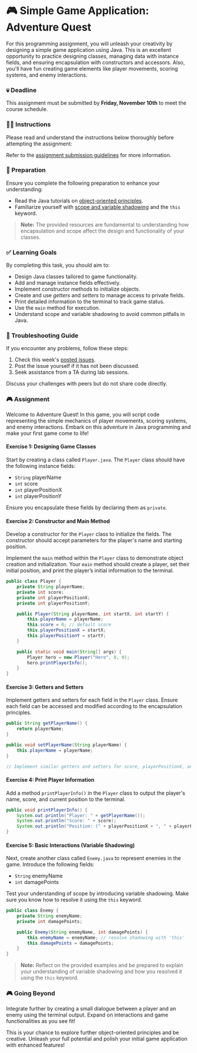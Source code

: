 # 🎮 Simple Game Application: Adventure Quest

For this programming assignment, you will unleash your creativity by designing a simple game application using Java. This is an excellent opportunity to practice designing classes, managing data with instance fields, and ensuring encapsulation with constructors and accessors. Also, you'll have fun creating game elements like player movements, scoring systems, and enemy interactions.

### 💀 Deadline

This assignment must be submitted by **Friday, November 10th** to meet the course schedule.

### 👩‍🏫 Instructions

Please read and understand the instructions below thoroughly before attempting the assignment:

Refer to the [assignment submission guidelines](https://your-institute.edu/assignments) for more information.

### 📝 Preparation

Ensure you complete the following preparation to enhance your understanding:

- Read the Java tutorials on [object-oriented principles](https://docs.oracle.com/javase/tutorial/java/javaOO/index.html).
- Familiarize yourself with [scope and variable shadowing](https://www.geeksforgeeks.org/variable-shadowing-in-java/) and the `this` keyword.
  
> **Note:** The provided resources are fundamental to understanding how encapsulation and scope affect the design and functionality of your classes.

### ✅ Learning Goals

By completing this task, you should aim to:
- Design Java classes tailored to game functionality.
- Add and manage instance fields effectively.
- Implement constructor methods to initialize objects.
- Create and use *getters* and *setters* to manage access to private fields.
- Print detailed information to the terminal to track game status.
- Use the `main` method for execution.
- Understand scope and variable shadowing to avoid common pitfalls in Java.

### 🚨 Troubleshooting Guide

If you encounter any problems, follow these steps:

1. Check this week's [posted issues](https://your-institute.edu/help/issues).
2. Post the issue yourself if it has not been discussed.
3. Seek assistance from a TA during lab sessions.

Discuss your challenges with peers but do not share code directly.

### 🎮 Assignment

Welcome to Adventure Quest! In this game, you will script code representing the simple mechanics of player movements, scoring systems, and enemy interactions. Embark on this adventure in Java programming and make your first game come to life!

#### Exercise 1: Designing Game Classes

Start by creating a class called `Player.java`. The `Player` class should have the following instance fields:

- `String` playerName
- `int` score
- `int` playerPositionX
- `int` playerPositionY

Ensure you encapsulate these fields by declaring them as `private`.

#### Exercise 2: Constructor and Main Method

Develop a constructor for the `Player` class to initialize the fields. The constructor should accept parameters for the player's name and starting position.

Implement the `main` method within the `Player` class to demonstrate object creation and initialization. Your `main` method should create a player, set their initial position, and print the player’s initial information to the terminal.

```java
public class Player {
    private String playerName;
    private int score;
    private int playerPositionX;
    private int playerPositionY;

    public Player(String playerName, int startX, int startY) {
        this.playerName = playerName;
        this.score = 0; // default score
        this.playerPositionX = startX;
        this.playerPositionY = startY;
    }

    public static void main(String[] args) {
        Player hero = new Player("Hero", 0, 0);
        hero.printPlayerInfo();
    }
}
```

#### Exercise 3: Getters and Setters

Implement getters and setters for each field in the `Player` class. Ensure each field can be accessed and modified according to the encapsulation principles.

```java
public String getPlayerName() {
    return playerName;
}

public void setPlayerName(String playerName) {
    this.playerName = playerName;
}

// Implement similar getters and setters for score, playerPositionX, and playerPositionY
```

#### Exercise 4: Print Player Information

Add a method `printPlayerInfo()` in the `Player` class to output the player's name, score, and current position to the terminal. 

```java
public void printPlayerInfo() {
    System.out.println("Player: " + getPlayerName());
    System.out.println("Score: " + score);
    System.out.println("Position: (" + playerPositionX + ", " + playerPositionY + ")");
}
```

#### Exercise 5: Basic Interactions (Variable Shadowing)

Next, create another class called `Enemy.java` to represent enemies in the game. Introduce the following fields:

- `String` enemyName
- `int` damagePoints

Test your understanding of scope by introducing variable shadowing. Make sure you know how to resolve it using the `this` keyword.

```java
public class Enemy {
    private String enemyName;
    private int damagePoints;

    public Enemy(String enemyName, int damagePoints) {
        this.enemyName = enemyName; // resolve shadowing with 'this'
        this.damagePoints = damagePoints;
    }
}
```

> **Note:** Reflect on the provided examples and be prepared to explain your understanding of variable shadowing and how you resolved it using the `this` keyword.

### 🎮 Going Beyond

Integrate further by creating a small dialogue between a player and an enemy using the terminal output. Expand on interactions and game functionalities as you see fit!

This is your chance to explore further object-oriented principles and be creative. Unleash your full potential and polish your initial game application with enhanced features!